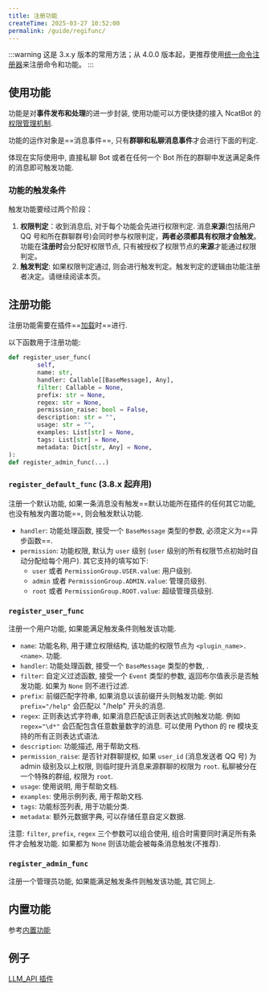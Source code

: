 ```yaml
---
title: 注册功能
createTime: 2025-03-27 10:52:00
permalink: /guide/regifunc/
---
```


:::warning
这是 3.x.y 版本的常用方法；从 4.0.0 版本起，更推荐使用[统一命令注册器](../../8.%20高级教程/1.%20统一命令注册器/1.%20概览.md)来注册命令和功能。
:::

## 使用功能

功能是对**事件发布和处理**的进一步封装, 使用功能可以方便快捷的接入 NcatBot 的[权限管理机制](3.3%20权限系统.md).

功能的运作对象是==消息事件==, 只有**群聊和私聊消息事件**才会进行下面的判定.

体现在实际使用中, 直接私聊 Bot 或者在任何一个 Bot 所在的群聊中发送满足条件的消息即可触发功能.

### 功能的触发条件

触发功能要经过两个阶段：

1. **权限判定**：收到消息后, 对于每个功能会先进行权限判定. 消息**来源**(包括用户 QQ 号和所在群聊群号)会同时参与权限判定，**两者必须都具有权限才会触发**。功能在**注册时**会分配好权限节点, 只有被授权了权限节点的**来源**才能通过权限判定。
2. **触发判定**: 如果权限判定通过, 则会进行触发判定。触发判定的逻辑由功能注册者决定。请继续阅读本页。


## 注册功能

注册功能需要在插件==[加载](../2.%20插件的加载和卸载.md#插件加载)时==进行.

以下函数用于注册功能:

```python
def register_user_func(
        self,
        name: str,
        handler: Callable[[BaseMessage], Any],
        filter: Callable = None,
        prefix: str = None,
        regex: str = None,
        permission_raise: bool = False,
        description: str = "",
        usage: str = "",
        examples: List[str] = None,
        tags: List[str] = None,
        metadata: Dict[str, Any] = None,
):
def register_admin_func(...)
```

### `register_default_func` (3.8.x 起弃用)

注册一个默认功能, 如果一条消息没有触发==默认功能所在插件的任何其它功能, 也没有触发内置功能==, 则会触发默认功能.

- `handler`: 功能处理函数, 接受一个 `BaseMessage` 类型的参数, 必须定义为==异步函数==.
- `permission`: 功能权限, 默认为 `user` 级别 (`user` 级别的所有权限节点初始时自动分配给每个用户). 其它支持的填写如下:
  - `user` 或者 `PermissionGroup.USER.value`: 用户级别.
  - `admin` 或者 `PermissionGroup.ADMIN.value`: 管理员级别.
  - `root` 或者 `PermissionGroup.ROOT.value`: 超级管理员级别.

### `register_user_func`

注册一个用户功能, 如果能满足触发条件则触发该功能.

- `name`: 功能名称, 用于建立权限结构, 该功能的权限节点为 `<plugin_name>.<name>`.
功能.
- `handler`: 功能处理函数, 接受一个 `BaseMessage` 类型的参数, .
- `filter`: 自定义过滤函数, 接受一个 `Event` 类型的参数, 返回布尔值表示是否触发功能. 如果为 `None` 则不进行过滤.
- `prefix`: 前缀匹配字符串, 如果消息以该前缀开头则触发功能. 例如 `prefix="/help"` 会匹配以 "/help" 开头的消息.
- `regex`: 正则表达式字符串, 如果消息匹配该正则表达式则触发功能. 例如 `regex="\d*"` 会匹配包含任意数量数字的消息. 可以使用 Python 的 re 模块支持的所有正则表达式语法.
- `description`: 功能描述, 用于帮助文档.
- `permission_raise`: 是否针对群聊提权, 如果 `user_id` (消息发送者 QQ 号) 为 admin 级别及以上权限, 则临时提升消息来源群聊的权限为 `root`. 私聊被分在一个特殊的群组, 权限为 `root`.
- `usage`: 使用说明, 用于帮助文档.
- `examples`: 使用示例列表, 用于帮助文档.
- `tags`: 功能标签列表, 用于功能分类.
- `metadata`: 额外元数据字典, 可以存储任意自定义数据.

注意: `filter`, `prefix`, `regex` 三个参数可以组合使用, 组合时需要同时满足所有条件才会触发功能. 如果都为 `None` 则该功能会被每条消息触发(不推荐).

### `register_admin_func`

注册一个管理员功能, 如果能满足触发条件则触发该功能, 其它同上.

## 内置功能

参考[内置功能](3.4%20内置功能.md)

## 例子

[LLM_API 插件](../../8.%20实际项目参考/2.%20LLM_API%20插件项目.md#on_load)
